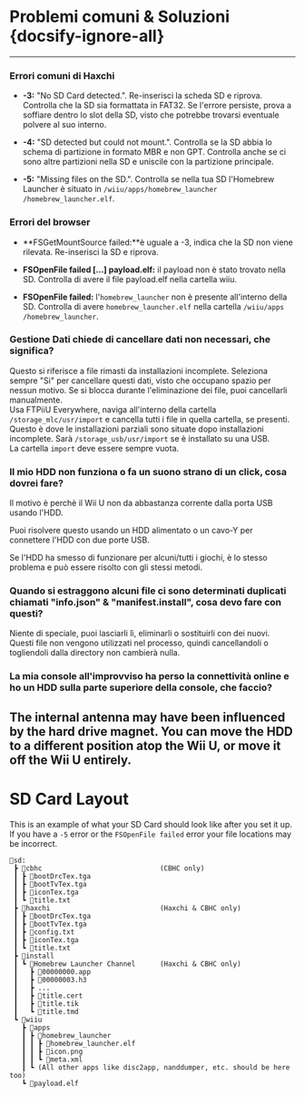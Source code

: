 # Problemi comuni & Soluzioni {docsify-ignore-all}
---
### Errori comuni di Haxchi

 - **-3:** "No SD Card detected.". Re-inserisci la scheda SD e riprova. Controlla che la SD sia formattata in FAT32. Se l'errore persiste, prova a soffiare dentro lo slot della SD, visto che potrebbe trovarsi eventuale polvere al suo interno.

 - **-4:** "SD detected but could not mount.". Controlla se la SD abbia lo schema di partizione in formato MBR e non GPT. Controlla anche se ci sono altre partizioni nella SD e uniscile con la partizione principale.

 - **-5:** "Missing files on the SD.". Controlla se nella tua SD l'Homebrew Launcher è situato in <code>/wiiu<wbr>/apps<wbr>/homebrew_launcher<wbr>/homebrew_launcher.elf</code>.

### Errori del browser

 - **FSGetMountSource failed:**è uguale a -3, indica che la SD non viene rilevata. Re-inserisci la SD e riprova.

 - **FSOpenFile failed [...] payload.elf:** il payload non è stato trovato nella SD. Controlla di avere il file payload.elf nella cartella wiiu.

 - **FSOpenFile failed:** l'`homebrew_launcher` non è presente all'interno della SD. Controlla di avere `homebrew_launcher.elf` nella cartella <code>/wiiu<wbr>/apps<wbr>/homebrew_launcher</code>.

### Gestione Dati chiede di cancellare dati non necessari, che significa?

Questo si riferisce a file rimasti da installazioni incomplete. Seleziona sempre "Si" per cancellare questi dati, visto che occupano spazio per nessun motivo. Se si blocca durante l'eliminazione dei file, puoi cancellarli manualmente.  
Usa FTPiiU Everywhere, naviga all'interno della cartella `/storage_mlc/usr/import` e cancella tutti i file in quella cartella, se presenti. Questo è dove le installazioni parziali sono situate dopo installazioni incomplete. Sarà `/storage_usb/usr/import` se è installato su una USB.  
La cartella `import` deve essere sempre vuota.

### Il mio HDD non funziona o fa un suono strano di un click, cosa dovrei fare?

Il motivo è perchè il Wii U non da abbastanza corrente dalla porta USB usando l'HDD.

Puoi risolvere questo usando un HDD alimentato o un cavo-Y per connettere l'HDD con due porte USB.

Se l'HDD ha smesso di funzionare per alcuni/tutti i giochi, è lo stesso problema e può essere risolto con gli stessi metodi.

### Quando si estraggono alcuni file ci sono determinati duplicati chiamati "info.json" & "manifest.install", cosa devo fare con questi?

Niente di speciale, puoi lasciarli lì, eliminarli o sostituirli con dei nuovi. Questi file non vengono utilizzati nel processo, quindi cancellandoli o togliendoli dalla directory non cambierà nulla.

### La mia console all'improvviso ha perso la connettività online e ho un HDD sulla parte superiore della console, che faccio?

The internal antenna may have been influenced by the hard drive magnet.
You can move the HDD to a different position atop the Wii U, or move it off the Wii U entirely.
----------

# SD Card Layout
This is an example of what your SD Card should look like after you set it up. If you have a `-5` error or the `FSOpenFile failed` error your file locations may be incorrect.
```
💾sd:
 ┣ 📂cbhc                             (CBHC only)
 ┃ ┣ 📜bootDrcTex.tga
 ┃ ┣ 📜bootTvTex.tga
 ┃ ┣ 📜iconTex.tga
 ┃ ┗ 📜title.txt
 ┣ 📂haxchi                           (Haxchi & CBHC only)
 ┃ ┣ 📜bootDrcTex.tga
 ┃ ┣ 📜bootTvTex.tga
 ┃ ┣ 📜config.txt
 ┃ ┣ 📜iconTex.tga
 ┃ ┗ 📜title.txt
 ┣ 📂install
 ┃ ┗ 📂Homebrew Launcher Channel      (Haxchi & CBHC only)
 ┃   ┣ 📜00000000.app
 ┃   ┣ 📜00000003.h3
 ┃   ┣ ...
 ┃   ┣ 📜title.cert
 ┃   ┣ 📜title.tik
 ┃   ┗ 📜title.tmd
 ┗ 📂wiiu
   ┣ 📂apps
   ┃ ┣ 📂homebrew_launcher
   ┃ ┃ ┣ 📜homebrew_launcher.elf
   ┃ ┃ ┣ 📜icon.png
   ┃ ┃ ┗ 📜meta.xml
   ┃ ┗ (All other apps like disc2app, nanddumper, etc. should be here too)
   ┗ 📜payload.elf
```
